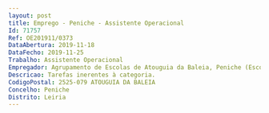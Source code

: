 ```yaml
--- 
layout: post
title: Emprego - Peniche - Assistente Operacional
Id: 71757
Ref: OE201911/0373
DataAbertura: 2019-11-18
DataFecho: 2019-11-25
Trabalho: Assistente Operacional
Empregador: Agrupamento de Escolas de Atouguia da Baleia, Peniche (Escola Básica de Atouguia da Baleia, Peniche - Sede)
Descricao: Tarefas inerentes à categoria.
CodigoPostal: 2525-079 ATOUGUIA DA BALEIA
Concelho: Peniche
Distrito: Leiria
--- 
```

